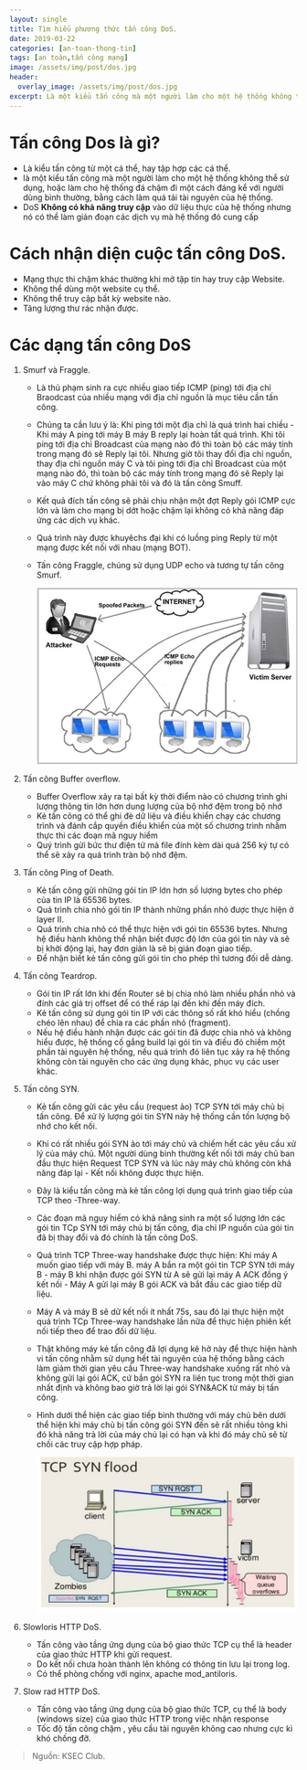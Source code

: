 ```yaml
---
layout: single
title: Tìm hiểu phương thức tấn công DoS.
date: 2019-03-22
categories: [an-toan-thong-tin]
tags: [an toàn,tấn công mạng]
image: /assets/img/post/dos.jpg
header:
  overlay_image: /assets/img/post/dos.jpg
excerpt: Là một kiểu tấn công mà một người làm cho một hệ thống không thể sử dụng, hoặc làm cho hệ thống đó chậm đi một cách đáng kể với người dùng bình thường, bằng cách làm quá tải tài nguyên của hệ thống.
---
```


# Tấn công Dos là gì?
* Là kiểu tấn công từ một cá thể, hay tập hợp các cá thể.
* là một kiểu tấn công mà một người làm cho một hệ thống không thể sử dụng, hoặc làm cho hệ thống đá chậm đi một cách đáng kể với người dùng bình thường, bằng cách làm quá tải tài nguyên của hệ thống.
* DoS **Không có khả năng truy cập** vào dữ liệu thực của hệ thống nhưng nó có thể làm gián đoạn các dịch vụ mà hệ thống đó cung cấp

# Cách nhận diện cuộc tấn công DoS.
*  Mạng thực thi chậm khác thường khi mở tập tin hay truy cập Website.
* Không thể dùng một website cụ thể.
* Không thể truy cập bất kỳ website nào.
* Tăng lượng thư rác nhận được.

# Các dạng tấn công DoS
1. Smurf và Fraggle.
    * Là thủ phạm sinh ra cực nhiều giao tiếp ICMP (ping) tới địa chỉ Braodcast của nhiều mạng với địa chỉ nguồn là mục tiêu cần tấn công.
    * Chúng ta cần lưu ý là: Khi ping tới một địa chỉ là quá trình hai chiều - Khi máy A ping tới máy B máy B reply lại hoàn tất quá trình. Khi tôi ping tới địa chỉ Broadcast của mạng nào đó thì toàn bộ các máy tính trong mạng đó sẽ Reply lại tôi. Nhưng giờ tôi thay đổi địa chỉ nguồn, thay địa chỉ nguồn máy C và tôi ping tới địa chỉ Broadcast của một mạng nào đó, thì toàn bộ các máy tính trong mạng đó sẽ Reply lại vào máy C chứ không phải tôi và đó là tấn công Smuff.
    * Kết quả đích tấn công sẽ phải chịu nhận một đợt Reply gói ICMP cực lớn và làm cho mạng bị dớt hoặc chậm lại không có khả năng đáp ứng các dịch vụ khác.
    * Quá trình này được khuyêchs đại khi có luồng ping Reply từ một mạng được kết nối với nhau (mạng BOT).
    * Tấn công Fraggle, chúng sử dụng UDP echo và tương tự tấn công Smurf.

        ![Tấn công Smurf](/assets/img/post/smurf.png)
        
2. Tấn công Buffer overflow.
    * Buffer Overflow xảy ra tại bất kỳ thời điểm nào có chương trình ghi lượng thông tin lớn hơn dung lượng của bộ nhớ đệm trong bộ nhớ
    * Kẻ tấn công có thể ghi đè dữ liệu và điều khiển chạy các chương trình và đánh cắp quyền điều khiển của một số chương trình nhằm thực thi các đoạn mã nguy hiểm
    * Quý trình gửi bức thư điện tử mà file đính kèm dài quá 256 ký tự có thể sẽ xảy ra quá trình tràn bộ nhớ đệm.
3. Tấn công Ping of Death.
    * Kẻ tấn công gửi những gói tin IP lớn hơn số lượng bytes cho phép của tin IP là 65536 bytes.
    * Quá trình chia nhỏ gói tin IP thành những phần nhỏ được thực hiện ở layer II.
    * Quá trình chia nhỏ có thể thực hiện với gói tin 65536 bytes. Nhưng hệ điều hành không thể nhận biết được độ lớn của gói tin này và sẽ bị khởi động lại, hay đơn giản là sẽ bị gián đoạn giao tiếp.
    * Để nhận biết kẻ tấn công gửi gói tin cho phép thì tương đối dễ dàng.
4. Tấn công Teardrop.
    * Gói tin IP rất lớn khi đến Router sẽ bị chia nhỏ làm nhiều phần nhỏ và đính các giá trị offset để có thể ráp lại đến khi đến máy đích.
    * Kẻ tấn công sử dụng gói tin IP với các thông số rất khó hiểu (chồng chéo lên nhau) để chia ra các phần nhỏ (fragment).
    * Nếu hệ điều hành nhận được các gói tin đã được chia nhỏ và không hiểu được, hệ thống cố gắng build lại gói tin và điều đó chiềm một phần tài nguyên hệ thống, nếu quá trình đó liên tục xảy ra hệ thống không còn tài nguyên cho các ứng dụng khác, phục vụ các user khác.
5. Tấn công SYN.
    * Kẻ tấn công gửi các yêu cầu (request ảo) TCP SYN tới máy chủ bị tấn công. Để xử lý lượng gói tin SYN này hệ thống cần tốn lượng bộ nhớ cho kết nối.
    * Khi có rất nhiều gói SYN ảo tới máy chủ và chiếm hết các yêu cầu xử lý của máy chủ. Một người dùng bình thường kết nối tới máy chủ ban đầu thực hiện Request TCP SYN và lúc này máy chủ không còn khả năng đáp lại - Kết nối không được thực hiện.
    * Đây là kiểu tấn công mà kẻ tấn công lợi dụng quá trình giao tiếp của TCP theo -Three-way.
    * Các đoạn mã nguy hiểm có khả năng sinh ra một số lượng lớn các gói tin TCp SYN tới máy chủ bị tấn công, địa chỉ IP nguồn của gói tin đã bị thay đổi và đó chính là tấn công DoS.
    * Quá trình TCP Three-way handshake được thực hiện: Khi máy A muốn giao tiếp với máy B. máy A bắn ra một gói tin TCP SYN tới máy B - máy B khi nhận được gói SYN từ A sẽ gửi lại máy A ACK đồng ý kết nối - Máy A gửi lại máy B gói ACK và bắt đầu các giao tiếp dữ liệu.
    * Máy A và máy B sẽ dữ kết nối ít nhất 75s, sau đó lại thực hiện một quá trình TCp Three-way handshake lần nữa để thực hiện phiên kết nối tiếp theo để trao đối dữ liệu.
    * Thật không máy kẻ tấn công đã lợi dụng kẽ hở này để thực hiện hành vi tấn công nhằm sử dụng hết tài nguyên của hệ thống bằng cách làm giảm thời gian yêu cầu Three-way handshake xuống rất nhỏ và không gửi lại gói ACK, cứ bắn gói SYN ra liên tục trong một thời gian nhất định và không bao giờ trả lời lại gói SYN&ACK từ máy bị tấn công.
    * Hình dưới thể hiện các giao tiếp bình thường với máy chủ bên dưới thể hiện khi máy chủ bị tấn công gói SYN đến sẽ rất nhiều tỏng khi đó khả năng trả lời của máy chủ lại có hạn và khi đó máy chủ sẽ từ chối các truy cập hợp pháp.

        ![Tấn công SYN](/assets/img/post/syn.jpg)

6. Slowloris HTTP DoS.
    * Tấn công vào tầng ứng dụng của bộ giao thức TCP cụ thể là header của giao thức HTTP khi gửi request.
    * Do kết nối chưa hoàn thành lên không có thông tin lưu lại trong log.
    * Có thể phòng chống với nginx, apache mod_antiloris.
7. Slow rad HTTP DoS.
    * Tấn công vào tầng ứng dụng của bộ giao thức TCP, cụ thể là body (windows size) của giao thức HTTP trong việc nhận response
    * Tốc độ tấn công chậm , yêu cầu tài nguyên không cao nhưng cực kì khó chống đỡ.


> Nguồn: KSEC Club.